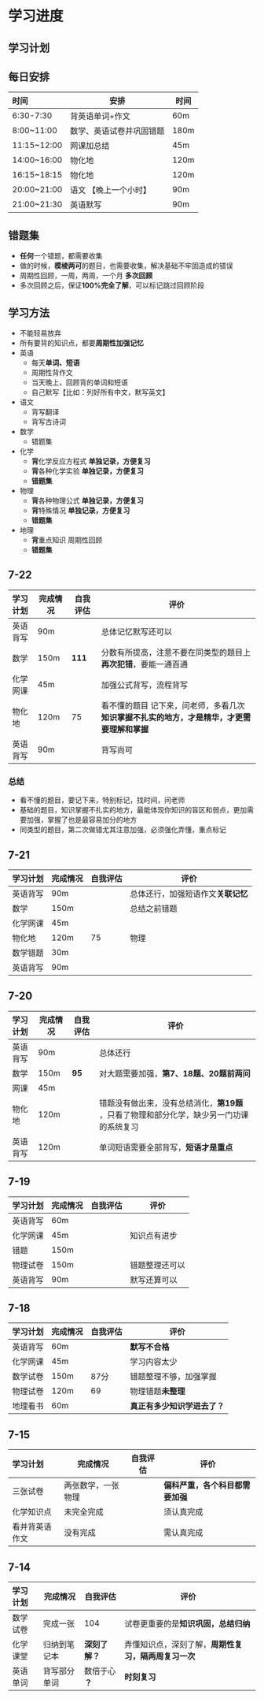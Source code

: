 # 学习进度
<plan-shun :dataList="[{date:'7-14',time:4}]"></plan-shun>

## 学习计划


## 每日安排

| 时间| 安排 | 时间 | 
| :------ | ------ | ------ |  
|  6:30-7:30 | 背英语单词+作文 | 60m| 
|  8:00~11:00 | 数学、英语试卷并巩固错题 | 180m | 
|  11:15~12:00 | 网课加总结 | 45m | 
|  14:00~16:00 | 物化地   | 120m|
|  16:15~18:15 | 物化地   | 120m|
|  20:00~21:00 | 语文 【晚上一个小时】   | 90m |
|  21:00~21:30 | 英语默写 | 90m |
## 错题集
- **任何**一个错题，都需要收集
- 做的时候，**模棱两可**的题目，也需要收集，解决基础不牢固造成的错误
- 周期性回顾，一周，两周，一个月 **多次回顾**
- 多次回顾之后，保证**100%完全了解**，可以标记跳过回顾阶段
## 学习方法
- 不能轻易放弃
- 所有要背的知识点，都要**周期性加强记忆**
- 英语
    - 每天**单词、短语**
    - 周期性背作文
    - 当天晚上，回顾背的单词和短语
    - 自己默写【比如：列好所有中文，默写英文】
- 语文
    - 背写翻译
    - 背写古诗词
- 数学 
    - 错题集
- 化学
    - **背**化学反应方程式 **单独记录，方便复习**
    - **背**各种化学实验 **单独记录，方便复习**
    - **错题集**
- 物理
    - **背**各种物理公式 **单独记录，方便复习**
    - **背**特殊情况   **单独记录，方便复习**
    - **错题集**
- 地理
    - **背**重点知识  周期性回顾
    - **错题集**
## 7-22
| 学习计划| 完成情况 | 自我评估 | 评价 |  
| :------ | ------ | ------ | ------ |  
|  英语背写 | 90m |   | 总体记忆默写还可以 |  
|  数学 | 150m | **111**  | 分数有所提高，注意不要在同类型的题目上**再次犯错**，要能一通百通 |  
|  化学网课 | 45m |   | 加强公式背写，流程背写 |  
|  物化地 | 120m |  75 | 看不懂的题目 记下来，问老师，多看几次 **知识掌握不扎实的地方，才是精华，才更需要理解和掌握** |  
|  英语背写 | 90m |   | 背写尚可 |  

###  总结 
- 看不懂的题目，要记下来，特别标记，找时间，问老师
- 基础的题目，知识掌握不扎实的地方，最能体现你知识的盲区和弱点，更加需要加强，掌握了也是最容易加分的地方
- 同类型的题目，第二次做错尤其注意加强，必须强化弄懂，重点标记
## 7-21

| 学习计划| 完成情况 | 自我评估 | 评价 |  
| :------ | ------ | ------ | ------ |  
|  英语背写 | 90m |   | 总体还行，加强短语作文**关联记忆** |  
|  数学 | 150m |   | 总结之前错题 |  
|  化学网课 | 45m |   |  |  
|  物化地 | 120m |  75 | 物理 |  
|  数学错题  | 30m |   |  |
|  英语背写 | 90m |   |  |  


## 7-20
| 学习计划| 完成情况 | 自我评估 | 评价 |  
| :------ | ------ | ------ | ------ |  
|  英语背写 | 90m |   |  总体还行 |  
|  数学 | 150m | **95**  | 对大题需要加强，**第7、18题、20题前两问** |  
|  网课 | 45m |   |  |  
|  物化地 | 120m |   | 错题没有做出来，没有总结消化，**第19题** ，只看了物理和部分化学，缺少另一门功课的系统复习 |  
|  英语背写 | 120m |   | 单词短语需要全部背写，**短语才是重点** |  



## 7-19
| 学习计划| 完成情况 | 自我评估 | 评价 |  
| :------ | ------ | ------ | ------ |  
|  英语背写 | 60m |   |   |  
|  化学网课 | 45m |   | 知识点有进步 |  
|  错题 | 150m |   |  |  
|  物理试卷 | 150m |   | 错题整理还可以  |  
|  英语背写 | 90m |   | 默写还算可以 |  


## 7-18
| 学习计划| 完成情况 | 自我评估 | 评价 |  
| :------ | ------ | ------ | ------ |  
|  英语背写 | 60m |   |  **默写不合格** |  
|  化学网课 | 45m |   |  学习内容太少|  
|  数学试卷 | 150m |  87分 | 错题整理不够，加强掌握 |  
|  物理试卷 | 120m |  69 | 物理错题**未整理** |  
|  地理看书 | 60m |   | **真正有多少知识学进去了？** |  

##  7-15

| 学习计划| 完成情况 | 自我评估 | 评价 |  
| :------ | ------ | ------ | ------ |  
|  三张试卷 | 两张数学，一张物理 |   | **偏科严重，各个科目都需要加强** |  
|  化学知识点 | 未完全完成 |   | 须认真完成 |  
|  看并背英语作文 | 没有完成 |   | 需认真完成 |  
 

## 7-14

| 学习计划| 完成情况 | 自我评估 | 评价 |  
| :------ | ------ | ------ | ------ |  
|  数学试卷 | 完成一张 | 104| 试卷更重要的是**知识巩固，总结归纳** |  
|  化学课堂 | 归纳到笔记本 |  **深刻了解？**  | 弄懂知识点，深刻了解，**周期性复习，隔两周复习一次** |  
|  英语单词 | 背写部分单词 |  数倍于心 **？** | **时刻复习** |  
 
